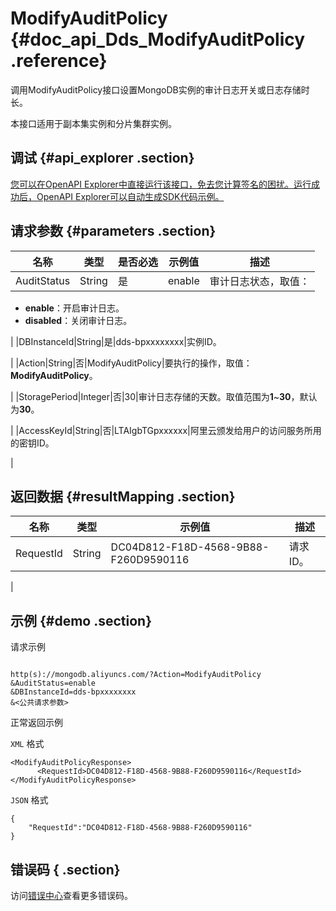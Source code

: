 # ModifyAuditPolicy {#doc_api_Dds_ModifyAuditPolicy .reference}

调用ModifyAuditPolicy接口设置MongoDB实例的审计日志开关或日志存储时长。

本接口适用于副本集实例和分片集群实例。

## 调试 {#api_explorer .section}

[您可以在OpenAPI Explorer中直接运行该接口，免去您计算签名的困扰。运行成功后，OpenAPI Explorer可以自动生成SDK代码示例。](https://api.aliyun.com/#product=Dds&api=ModifyAuditPolicy&type=RPC&version=2015-12-01)

## 请求参数 {#parameters .section}

|名称|类型|是否必选|示例值|描述|
|--|--|----|---|--|
|AuditStatus|String|是|enable|审计日志状态，取值：

 -   **enable**：开启审计日志。
-   **disabled**：关闭审计日志。

 |
|DBInstanceId|String|是|dds-bpxxxxxxxx|实例ID。

 |
|Action|String|否|ModifyAuditPolicy|要执行的操作，取值：**ModifyAuditPolicy**。

 |
|StoragePeriod|Integer|否|30|审计日志存储的天数。取值范围为**1**~**30**，默认为**30**。

 |
|AccessKeyId|String|否|LTAIgbTGpxxxxxx|阿里云颁发给用户的访问服务所用的密钥ID。

 |

## 返回数据 {#resultMapping .section}

|名称|类型|示例值|描述|
|--|--|---|--|
|RequestId|String|DC04D812-F18D-4568-9B88-F260D9590116|请求ID。

 |

## 示例 {#demo .section}

请求示例

``` {#request_demo}

http(s)://mongodb.aliyuncs.com/?Action=ModifyAuditPolicy
&AuditStatus=enable
&DBInstanceId=dds-bpxxxxxxxx
&<公共请求参数>

```

正常返回示例

`XML` 格式

``` {#xml_return_success_demo}
<ModifyAuditPolicyResponse>
	  <RequestId>DC04D812-F18D-4568-9B88-F260D9590116</RequestId>
</ModifyAuditPolicyResponse>
```

`JSON` 格式

``` {#json_return_success_demo}
{
	"RequestId":"DC04D812-F18D-4568-9B88-F260D9590116"
}
```

## 错误码 { .section}

访问[错误中心](https://error-center.alibabacloud.com/status/product/Dds)查看更多错误码。

